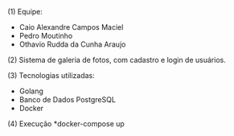 (1) Equipe:   
* Caio Alexandre Campos Maciel
* Pedro Moutinho
* Othavio Rudda da Cunha Araujo

(2) Sistema de galeria de fotos, com cadastro e login de usuários.

(3) Tecnologias utilizadas:
* Golang
* Banco de Dados PostgreSQL
* Docker

(4) Execução
*docker-compose up

